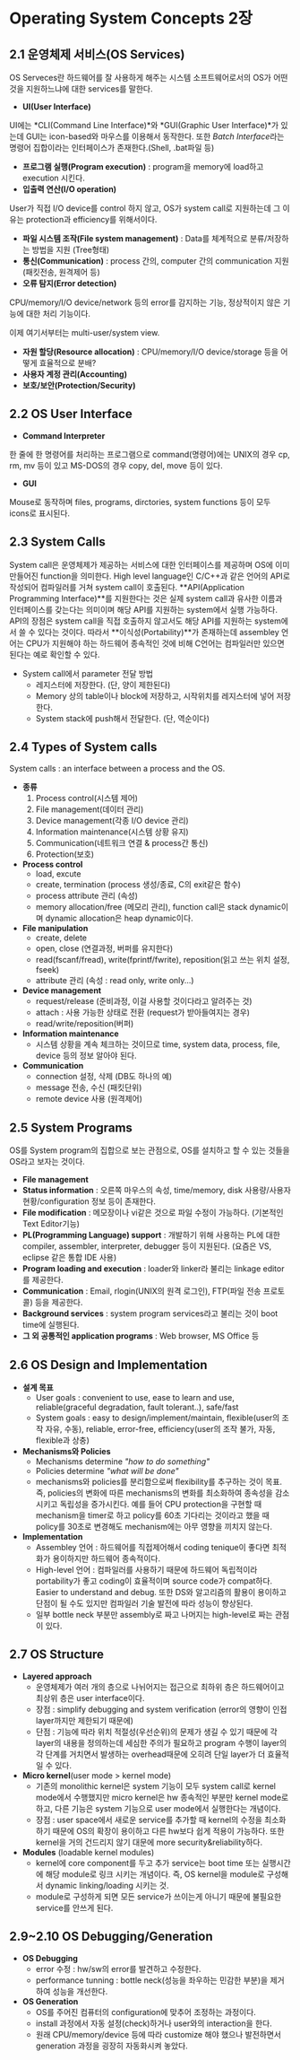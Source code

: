 # Operating System Concepts 2장

## 2.1 운영체제 서비스(OS Services)

OS Serveces란 하드웨어를 잘 사용하게 해주는 시스템 소프트웨어로서의 OS가 어떤 것을 지원하느냐에 대한 services를 말한다.

* **UI(User Interface)**

UI에는 *CLI(Command Line Interface)*와 *GUI(Graphic User Interface)*가 있는데 GUI는 icon-based와 마우스를 이용해서 동작한다. 또한 *Batch Interface*라는 명령어 집합이라는 인터페이스가 존재한다.(Shell, .bat파일 등)

* **프로그램 실행(Program execution)** : program을 memory에 load하고 execution 시킨다.
* **입출력 연산(I/O operation)**

User가 직접 I/O device를 control 하지 않고, OS가 system call로 지원하는데 그 이유는 protection과 efficiency를 위해서이다.

* **파일 시스템 조작(File system management)** : Data를 체계적으로 분류/저장하는 방법을 지원 (Tree형태)
* **통신(Communication)** : process 간의, computer 간의 communication 지원 (패킷전송, 원격제어 등)
* **오류 탐지(Error detection)**

CPU/memory/I/O device/network 등의 error를 감지하는 기능, 정상적이지 않은 기능에 대한 처리 기능이다.

이제 여기서부터는 multi-user/system view.

* **자원 할당(Resource allocation)** : CPU/memory/I/O device/storage 등을 어떻게 효율적으로 분배?
* **사용자 계정 관리(Accounting)**
* **보호/보안(Protection/Security)**



## 2.2 OS User Interface

* **Command Interpreter**

한 줄에 한 명령어를 처리하는 프로그램으로 command(명령어)에는 UNIX의 경우 cp, rm, mv 등이 있고 MS-DOS의 경우 copy, del, move 등이 있다.

* **GUI**

Mouse로 동작하며 files, programs, dirctories, system functions 등이 모두 icons로 표시된다.



## 2.3 System Calls

System call은 운영체제가 제공하는 서비스에 대한 인터페이스를 제공하며 OS에 이미 만들어진 function을 의미한다. High level language인 C/C++과 같은 언어의 API로 작성되어 컴파일러를 거쳐 system call이 호출된다. **API(Application Programming Interface)**를 지원한다는 것은 실제 system call과 유사한 이름과 인터페이스를 갖는다는 의미이며 해당 API를 지원하는 system에서 실행 가능하다. API의 장점은 system call을 직접 호출하지 않고서도 해당 API를 지원하는 system에서 쓸 수 있다는 것이다. 따라서 **이식성(Portability)**가 존재하는데 assembley 언어는 CPU가 지원해야 하는 하드웨어 종속적인 것에 비해 C언어는 컴파일러만 있으면 된다는 예로 확인할 수 있다.

* System call에서 parameter 전달 방법
  * 레지스터에 저장한다. (단, 양이 제한된다)
  * Memory 상의 table이나 block에 저장하고, 시작위치를 레지스터에 넣어 저장한다.
  * System stack에 push해서 전달한다. (단, 역순이다)



## 2.4 Types of System calls

System calls : an interface between a process and the OS.

* **종류**
  1. Process control(시스템 제어)
  2. File management(데이터 관리)
  3. Device management(각종 I/O device 관리)
  4. Information maintenance(시스템 상황 유지)
  5. Communication(네트워크 연결 & process간 통신)
  6. Protection(보호)
* **Process control**
  * load, excute
  * create, termination (process 생성/종료, C의 exit같은 함수)
  * process attribute 관리 (속성)
  * memory allocation/free (메모리 관리), function call은 stack dynamic이며 dynamic allocation은 heap dynamic이다.
* **File manipulation**
  * create, delete
  * open, close (연결과정, 버퍼를 유지한다)
  * read(fscanf/fread), write(fprintf/fwrite), reposition(읽고 쓰는 위치 설정, fseek)
  * attribute 관리 (속성 : read only, write only...)
* **Device management**
  * request/release (준비과정, 이걸 사용할 것이다라고 알려주는 것)
  * attach : 사용 가능한 상태로 전환 (request가 받아들여지는 경우)
  * read/write/reposition(버퍼)
* **Information maintenance**
  * 시스템 상황을 계속 체크하는 것이므로 time, system data, process, file, device 등의 정보 알아야 된다.
* **Communication**
  * connection 설정, 삭제 (DB도 하나의 예)
  * message 전송, 수신 (패킷단위)
  * remote device 사용 (원격제어)



## 2.5 System Programs

OS를 System program의 집합으로 보는 관점으로, OS를 설치하고 할 수 있는 것들을 OS라고 보자는 것이다.

* **File management**
* **Status information** : 오른쪽 마우스의 속성, time/memory, disk 사용량/사용자 현황/configuration 정보 등이 존재한다.
* **File modification** : 메모장이나 vi같은 것으로 파일 수정이 가능하다. (기본적인 Text Editor기능)
* **PL(Programming Language) support** : 개발하기 위해 사용하는 PL에 대한 compiler, assembler, interpreter, debugger 등이 지원된다. (요즘은 VS, eclipse 같은 통합 IDE 사용)
* **Program loading and execution** : loader와 linker라 불리는 linkage editor를 제공한다.
* **Communication** : Email, rlogin(UNIX의 원격 로그인), FTP(파일 전송 프로토콜) 등을 제공한다.
* **Background services** : system program services라고 불리는 것이 boot time에 실행된다.
* **그 외 공통적인 application programs** : Web browser, MS Office 등



## 2.6 OS Design and Implementation

* **설계 목표**
  * User goals : convenient to use, ease to learn and use, reliable(graceful degradation, fault tolerant..), safe/fast
  * System goals : easy to design/implement/maintain, flexible(user의 조작 자유, 수동), reliable, error-free, efficiency(user의 조작 불가, 자동, flexible과 상충)
* **Mechanisms와 Policies**
  * Mechanisms determine *"how to do something"*
  * Policies determine *"what will be done"*
  * mechanisms와 policies를 분리함으로써 flexibility를 추구하는 것이 목표. 즉, policies의 변화에 따른 mechanisms의 변화를 최소화하여 종속성을 감소시키고 독립성을 증가시킨다. 예를 들어 CPU protection을 구현할 때 mechanism을 timer로 하고 policy를 60초 기다리는 것이라고 했을 때 policy를 30초로 변경해도 mechanism에는 아무 영향을 끼치지 않는다.
* **Implementation**
  * Assembley 언어 : 하드웨어를 직접제어해서 coding tenique이 좋다면 최적화가 용이하지만 하드웨어 종속적이다.
  * High-level 언어 : 컴파일러를 사용하기 때문에 하드웨어 독립적이라 portability가 좋고 coding이 효율적이며 source code가 compat하다. Easier to understand and debug. 또한 DS와 알고리즘의 활용이 용이하고 단점이 될 수도 있지만 컴파일러 기술 발전에 따라 성능이 향상된다.
  * 일부 bottle neck 부분만 assembly로 짜고 나머지는 high-level로 짜는 관점이 있다.



## 2.7 OS Structure

* **Layered approach**
  * 운영체제가 여러 개의 층으로 나뉘어지는 접근으로 최하위 층은 하드웨어이고 최상위 층은 user interface이다. 
  * 장점 : simplify debugging and system verification (error의 영향이 인접 layer까지만 제한되기 때문에)
  * 단점 : 기능에 따라 위치 적절성(우선순위)의 문제가 생길 수 있기 때문에 각 layer의 내용을 정의하는데 세심한 주의가 필요하고 program 수행이 layer의 각 단계를 거치면서 발생하는 overhead때문에 오히려 단일 layer가 더 효율적일 수 있다.
* **Micro kernel**(user mode > kernel mode)
  * 기존의 monolithic kernel은 system 기능이 모두 system call로 kernel mode에서 수행했지만 micro kernel은 hw 종속적인 부분만 kernel mode로 하고, 다른 기능은 system 기능으로 user mode에서 실행한다는 개념이다.
  * 장점 : user space에서 새로운 service를 추가할 때 kernel의 수정을 최소화하기 때문에 OS의 확장이 용이하고 다른 hw보다 쉽게 적용이 가능하다. 또한 kernel을 거의 건드리지 않기 대문에 more security&reliability하다.
* **Modules** (loadable kernel modules)
  * kernel에 core component를 두고 추가 service는 boot time 또는 실행시간에 해당 module로 링크 시키는 개념이다. 즉, OS kernel을 module로 구성해서 dynamic linking/loading 시키는 것.
  * module로 구성하게 되면 모든 service가 쓰이는게 아니기 때문에 불필요한 service를 안쓰게 된다.



## 2.9~2.10 OS Debugging/Generation

* **OS Debugging**
  * error 수정 : hw/sw의 error를 발견하고 수정한다.
  * performance tunning : bottle neck(성능을 좌우하는 민감한 부분)을 제거하여 성능을 개선한다.
* **OS Generation**
  * OS를 주어진 컴퓨터의 configuration에 맞추어 조정하는 과정이다.
  * install 과정에서 자동 설정(check)하거나 user와의 interaction을 한다.
  * 원래 CPU/memory/device 등에 따라 customize 해야 했으나 발전하면서 generation 과정을 굉장히 자동화시켜 놓았다.